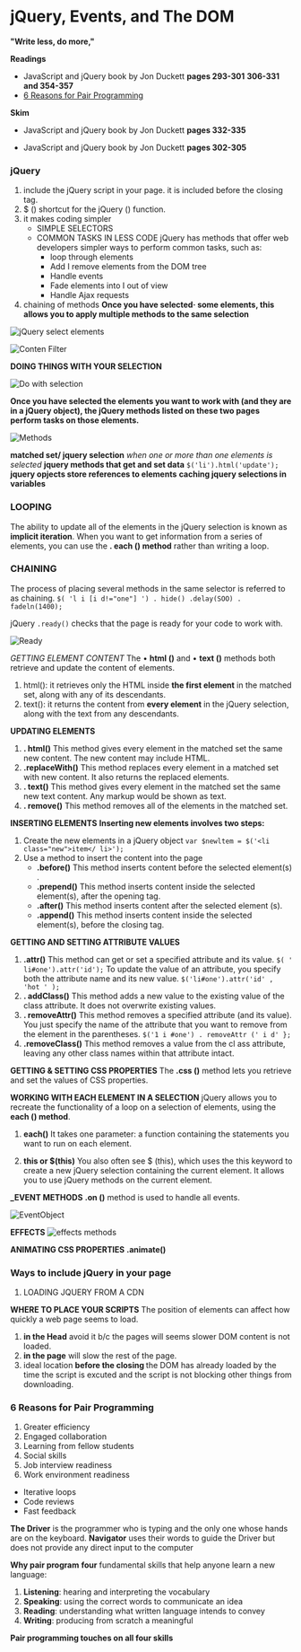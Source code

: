 # jQuery, Events, and The DOM

**"Write less, do more,"**

**Readings**

- JavaScript and jQuery book by Jon Duckett **pages 293-301** **306-331 and 354-357**
- [6 Reasons for Pair Programming](https://www.codefellows.org/blog/6-reasons-for-pair-programming/)

**Skim**

- JavaScript and jQuery book by Jon Duckett **pages 332-335**

- JavaScript and jQuery book by Jon Duckett **pages 302-305**

### jQuery


1. include the jQuery script in your page. it is included before the closing </body> tag.
1. \$ () shortcut for the jQuery () function.
1. it makes coding simpler
   - SIMPLE SELECTORS
   - COMMON TASKS IN LESS CODE
     jQuery has methods that offer web developers simpler ways to perform common tasks, such as:
     - loop through elements
     - Add I remove elements from the DOM tree
     - Handle events
     - Fade elements into I out of view
     - Handle Ajax requests
1. chaining of methods **Once you have selected· some elements, this allows you to apply multiple methods to the same selection**

![jQuery select elements](image/jQueryselectelements.png)

![Conten Filter](image/contentFilter.png)

**DOING THINGS WITH YOUR SELECTION**

![Do with selection](image/doing.png)

**Once you have selected the elements you want to work with (and they are in a jQuery object), the jQuery methods listed on these two pages perform tasks on those elements.**

![Methods](image/methods.png)

**matched set/ jquery selection**
_when one or more than one elements is selected_
**jquery methods that get and set data**
`$('li').html('update');`
**jquery opjects store references to elements**
**caching jquery selections in variables**

### LOOPING

The ability to update all of the elements in the jQuery selection is known as **implicit iteration**.
When you want to get information from a series of elements, you can use the
**. each () method** rather than writing a loop.

### CHAINING

The process of placing several methods in the same selector is referred to as chaining.
`$( 'l i [i d!="one"] ') . hide() .delay(SOO) . fadeln(1400);`

jQuery `.ready()` checks that the page is ready for your code to work with.

![Ready](image/ready.png)

_GETTING ELEMENT CONTENT_
The • **html ()** and • **text ()** methods both retrieve and update the content
of elements.

1. html(): it retrieves only the HTML inside **the first element** in the matched set, along with any of its descendants.
1. text(): it returns the content from **every element** in the jQuery selection, along with the text from any descendants.

**UPDATING ELEMENTS**

1. **. html()**
   This method gives every element in the matched set the same new content. The new content may include HTML.
1. **.replaceWith()**
   This method replaces every element in a matched set with new content. It also returns the replaced elements.
1. **. text()**
   This method gives every element in the matched set the same new text content. Any markup would be shown as text.
1. **. remove()**
   This method removes all of the elements in the matched set.

**INSERTING ELEMENTS**
**Inserting new elements involves two steps:**

1. Create the new elements in a jQuery object
   `var $newltem = $('<li class="new">item</ li>');`
2. Use a method to insert the content into the page
   - **.before()**
     This method inserts content before the selected element(s) .
   - **.prepend()**
     This method inserts content inside the selected element(s), after the opening tag.
   - **.after()**
     This method inserts content after the selected element (s).
   - **.append()**
     This method inserts content inside the selected element(s), before the closing tag.

**GETTING AND SETTING ATTRIBUTE VALUES**

1. **.attr()**
   This method can get or set a specified attribute and its value.
   `$( ' li#one').attr('id');` To update the value of an attribute, you specify both the attribute name and its new value. `$('li#one').attr('id' , 'hot ' );`
1. **. addClass()**
   This method adds a new value to the existing value of the class attribute. It does not overwrite existing values.
1. **. removeAttr()**
   This method removes a specified attribute (and its value). You just specify the name of the attribute that you want to remove from the element in the parentheses.
   `$('1 i #one') . removeAttr (' i d' };`
1. **.removeClass()**
   This method removes a value from the cl ass attribute, leaving any other class names within that attribute intact.

**GETTING & SETTING CSS PROPERTIES**
The **.css ()** method lets you retrieve and set the values of CSS properties.

**WORKING WITH EACH ELEMENT IN A SELECTION**
jQuery allows you to recreate the functionality of a loop on a selection of elements, using the **each () method**.

1. **each()**
   It takes one parameter: a function containing the statements you want to run on each element.

1. **this or \$(this)**
   You also often see \$ (this), which uses the this keyword to create a new jQuery selection containing the current element.
   It allows you to use jQuery methods on the current element.

**\_EVENT METHODS**
**.on ()** method is used to handle all events.

![EventObject](image/eventobject.png)

**EFFECTS**
![effects methods](image/effects.png)

**ANIMATING CSS PROPERTIES** **.animate()**

### Ways to include jQuery in your page

1. LOADING JQUERY FROM A CDN

**WHERE TO PLACE YOUR SCRIPTS**
The position of <scri pt> elements can affect how quickly a web page seems to load.

1. **in the Head** avoid it b/c the pages will seems slower DOM content is not loaded.
1. **in the page** will slow the rest of the page.
1. ideal location **before the closing </body>** the DOM has already loaded by the time the script is excuted and the script is not blocking other things from downloading.

### 6 Reasons for Pair Programming

1. Greater efficiency
1. Engaged collaboration
1. Learning from fellow students
1. Social skills
1. Job interview readiness
1. Work environment readiness

- Iterative loops
- Code reviews
- Fast feedback

**The Driver** is the programmer who is typing and the only one whose hands are on the keyboard.
**Navigator** uses their words to guide the Driver but does not provide any direct input to the computer

**Why pair program**
**four** fundamental skills that help anyone learn a new language:

1.  **Listening**: hearing and interpreting the vocabulary
1.  **Speaking**: using the correct words to communicate an idea
1.  **Reading**: understanding what written language intends to convey
1.  **Writing**: producing from scratch a meaningful

**Pair programming touches on all four skills**
